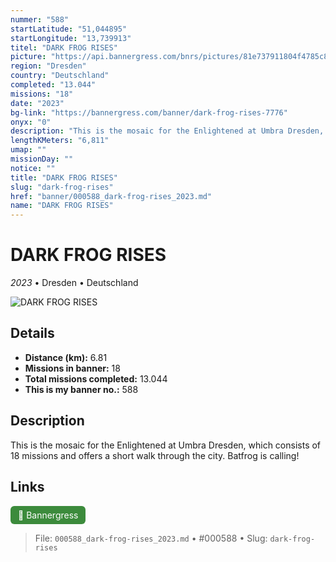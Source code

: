 ```yaml
---
nummer: "588"
startLatitude: "51,044895"
startLongitude: "13,739913"
titel: "DARK FROG RISES"
picture: "https://api.bannergress.com/bnrs/pictures/81e737911804f4785c856eac86305ba1"
region: "Dresden"
country: "Deutschland"
completed: "13.044"
missions: "18"
date: "2023"
bg-link: "https://bannergress.com/banner/dark-frog-rises-7776"
onyx: "0"
description: "This is the mosaic for the Enlightened at Umbra Dresden, which consists of 18 missions and offers a short walk through the city.\nBatfrog is calling!"
lengthKMeters: "6,811"
umap: ""
missionDay: ""
notice: ""
title: "DARK FROG RISES"
slug: "dark-frog-rises"
href: "banner/000588_dark-frog-rises_2023.md"
name: "DARK FROG RISES"
---
```

# DARK FROG RISES

*2023* • Dresden • Deutschland

![DARK FROG RISES](https://api.bannergress.com/bnrs/pictures/81e737911804f4785c856eac86305ba1)



## Details
- **Distance (km):** 6.81
- **Missions in banner:** 18
- **Total missions completed:** 13.044
- **This is my banner no.:** 588



## Description
This is the mosaic for the Enlightened at Umbra Dresden, which consists of 18 missions and offers a short walk through the city.
Batfrog is calling!



## Links
<a href="https://bannergress.com/banner/dark-frog-rises-7776" target="_blank" style="display:inline-block;margin-right:8px;padding:6px 12px;background:#3c8b3c;color:#fff;text-decoration:none;border-radius:6px;">🔗 Bannergress</a>



> File: `000588_dark-frog-rises_2023.md` • #000588 • Slug: `dark-frog-rises`
